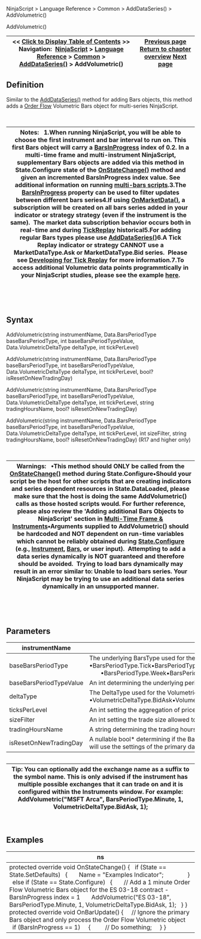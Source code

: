 ﻿


NinjaScript \> Language Reference \> Common \> AddDataSeries() \> AddVolumetric()






















AddVolumetric()







| \<\< [Click to Display Table of Contents](addvolumetric.md) \>\> **Navigation:**     [NinjaScript](ninjascript-1.md) \> [Language Reference](language_reference_wip-1.md) \> [Common](common-1.md) \> [AddDataSeries()](adddataseries-1.md) \> AddVolumetric() | [Previous page](addrenko-1.md) [Return to chapter overview](adddataseries-1.md) [Next page](barsarray-1.md) |
| --- | --- |











## Definition


Similar to the [AddDataSeries()](adddataseries-1.md) method for adding Bars objects, this method adds a [Order Flow](order_flow_volumetric_bars-1.md) Volumetric Bars object for multi\-series NinjaScript. 


 




| Notes:   1\.When running NinjaScript, you will be able to choose the first instrument and bar interval to run on. This first Bars object will carry a [BarsInProgress](barsinprogress-1.md) index of 0\.2\. In a multi\-time frame and multi\-instrument NinjaScript, supplementary Bars objects are added via this method in State.Configure state of the [OnStateChange()](onstatechange-1.md) method and given an incremented BarsInProgress index value. See additional information on running [multi\-bars scripts](multi-time_frame__instruments-1.md).3\.The [BarsInProgress](barsinprogress-1.md) property can be used to filter updates between different bars series4\.If using [OnMarketData()](onmarketdata-1.md), a subscription will be created on all bars series added in your indicator or strategy strategy (even if the instrument is the same).  The market data subscription behavior occurs both in real\-time and during [TickReplay](developing_for__tick_replay-1.md) historical5\.For adding regular Bars types please use [AddDataSeries()](adddataseries-1.md)6\.A Tick Replay indicator or strategy CANNOT use a MarketDataType.Ask or MarketDataType.Bid series.  Please see [Developing for Tick Replay](developing_for__tick_replay-1.md) for more information.7\.To access additional Volumetric data points programmtically in your NinjaScript studies, please see the example [here](order_flow_volumetric_bars2-1.md). |
| --- |



 


 


## Syntax


AddVolumetric(string instrumentName, Data.BarsPeriodType baseBarsPeriodType, int baseBarsPeriodTypeValue, Data.VolumetricDeltaType deltaType, int tickPerLevel)  

AddVolumetric(string instrumentName, Data.BarsPeriodType baseBarsPeriodType, int baseBarsPeriodTypeValue, Data.VolumetricDeltaType deltaType, int tickPerLevel, bool? isResetOnNewTradingDay)  

AddVolumetric(string instrumentName, Data.BarsPeriodType baseBarsPeriodType, int baseBarsPeriodTypeValue, Data.VolumetricDeltaType deltaType, int tickPerLevel, string tradingHoursName, bool? isResetOnNewTradingDay)


AddVolumetric(string instrumentName, Data.BarsPeriodType baseBarsPeriodType, int baseBarsPeriodTypeValue, Data.VolumetricDeltaType deltaType, int tickPerLevel, int sizeFilter, string tradingHoursName, bool? isResetOnNewTradingDay) (R17 and higher only)


 




| Warnings:   •This method should ONLY be called from the [OnStateChange()](onstatechange-1.md) method during State.Configure•Should your script be the host for other scripts that are creating indicators and series dependent resources in State.DataLoaded, please make sure that the host is doing the same AddVolumetric() calls as those hosted scripts would. For further reference, please also review the 'Adding additional Bars Objects to NinjaScript' section in [Multi\-Time Frame \& Instruments](multi-time_frame__instruments-1.md)•Arguments supplied to AddVolumetric() should be hardcoded and NOT dependent on run\-time variables which cannot be reliably obtained during [State.Configure](state-1.md) (e.g., [Instrument](instrument-1.md), [Bars](bars-1.md), or user input).  Attempting to add a data series dynamically is NOT guaranteed and therefore should be avoided.  Trying to load bars dynamically may result in an error similar to: Unable to load bars series. Your NinjaScript may be trying to use an additional data series dynamically in an unsupported manner. |
| --- |



 


 


## Parameters




| instrumentName | A string determining instrument name such as "MSFT" |
| --- | --- |
| baseBarsPeriodType | The underlying BarsType used for the Volumetric bars period.   Possible values are:   •BarsPeriodType.Tick•BarsPeriodType.Volume•BarsPeriodType.Range•BarsPeriodType.Second•BarsPeriodType.Minute•BarsPeriodType.Day        •BarsPeriodType.Week•BarsPeriodType.Month•BarsPeriodType.Year |
| baseBarsPeriodTypeValue | An int determining the underlying period interval such as "3" for 3 minute bars |
| deltaType | The DeltaType used for the Volumetric bars object delta calculations   Possible values are:   •VolumetricDeltaType.BidAsk•VolumetricDetlaType.UpDownTick |
| ticksPerLevel | An int setting the aggregation of price levels for the Volumetric bar, pass in a 1 to analyze each price level individually |
| sizeFilter | An int setting the trade size allowed to count in the delta calculations |
| tradingHoursName | A string determining the trading hours template for the instrument |
| isResetOnNewTradingDay | A nullable bool\* determining if the Bars object should [Break at EOD](break_at_eod-1.md)   \*Will accept true, false or null as the input.  If null is used, the data series will use the settings of the primary data series. |



## 


## 




| Tip: You can optionally add the exchange name as a suffix to the symbol name. This is only advised if the instrument has multiple possible exchanges that it can trade on and it is configured within the Instruments window. For example: AddVolumetric("MSFT Arca", BarsPeriodType.Minute, 1, VolumetricDeltaType.BidAsk, 1); |
| --- |



 


## 


## Examples




| ns |
| --- |
| protected override void OnStateChange() {    if (State \=\= State.SetDefaults)    {        Name \= "Examples Indicator";                }    else if (State \=\= State.Configure)    {        // Add a 1 minute Order Flow Volumetric Bars object for the ES 03\-18 contract \- BarsInProgress index \= 1         AddVolumetric("ES 03\-18", BarsPeriodType.Minute, 1, VolumetricDeltaType.BidAsk, 1);    } }    protected override void OnBarUpdate()  {       // Ignore the primary Bars object and only process the Order Flow Volumetric object       if (BarsInProgress \=\= 1)      {          // Do something;      } } |









